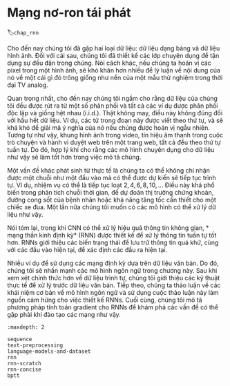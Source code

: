 # Mạng nơ-ron tái phát
:label:`chap_rnn`

Cho đến nay chúng tôi đã gặp hai loại dữ liệu: dữ liệu dạng bảng và dữ liệu hình ảnh. Đối với cái sau, chúng tôi đã thiết kế các lớp chuyên dụng để tận dụng sự đều đặn trong chúng. Nói cách khác, nếu chúng ta hoán vị các pixel trong một hình ảnh, sẽ khó khăn hơn nhiều để lý luận về nội dung của nó về một cái gì đó trông giống như nền của một mẫu thử nghiệm trong thời đại TV analog. 

Quan trọng nhất, cho đến nay chúng tôi ngầm cho rằng dữ liệu của chúng tôi đều được rút ra từ một số phân phối và tất cả các ví dụ được phân phối độc lập và giống hệt nhau (i.i.d.). Thật không may, điều này không đúng đối với hầu hết dữ liệu. Ví dụ, các từ trong đoạn này được viết theo thứ tự, và sẽ khá khó để giải mã ý nghĩa của nó nếu chúng được hoán vị ngẫu nhiên. Tương tự như vậy, khung hình ảnh trong video, tín hiệu âm thanh trong cuộc trò chuyện và hành vi duyệt web trên một trang web, tất cả đều theo thứ tự tuần tự. Do đó, hợp lý khi cho rằng các mô hình chuyên dụng cho dữ liệu như vậy sẽ làm tốt hơn trong việc mô tả chúng. 

Một vấn đề khác phát sinh từ thực tế là chúng ta có thể không chỉ nhận được một chuỗi như một đầu vào mà có thể được dự kiến sẽ tiếp tục trình tự. Ví dụ, nhiệm vụ có thể là tiếp tục loạt $2, 4, 6, 8, 10, \ldots$ Điều này khá phổ biến trong phân tích chuỗi thời gian, để dự đoán thị trường chứng khoán, đường cong sốt của bệnh nhân hoặc khả năng tăng tốc cần thiết cho một chiếc xe đua. Một lần nữa chúng tôi muốn có các mô hình có thể xử lý dữ liệu như vậy. 

Nói tóm lại, trong khi CNN có thể xử lý hiệu quả thông tin không gian, * mạng thần kinh định kỳ* (RNN) được thiết kế để xử lý thông tin tuần tự tốt hơn. RNNs giới thiệu các biến trạng thái để lưu trữ thông tin quá khứ, cùng với các đầu vào hiện tại, để xác định các đầu ra hiện tại. 

Nhiều ví dụ để sử dụng các mạng định kỳ dựa trên dữ liệu văn bản. Do đó, chúng tôi sẽ nhấn mạnh các mô hình ngôn ngữ trong chương này. Sau khi xem xét chính thức hơn về dữ liệu trình tự, chúng tôi giới thiệu các kỹ thuật thực tế để xử lý trước dữ liệu văn bản. Tiếp theo, chúng ta thảo luận về các khái niệm cơ bản về mô hình ngôn ngữ và sử dụng cuộc thảo luận này làm nguồn cảm hứng cho việc thiết kế RNNs. Cuối cùng, chúng tôi mô tả phương pháp tính toán gradient cho RNNs để khám phá các vấn đề có thể gặp phải khi đào tạo các mạng như vậy.

```toc
:maxdepth: 2

sequence
text-preprocessing
language-models-and-dataset
rnn
rnn-scratch
rnn-concise
bptt
```
